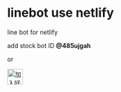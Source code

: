 # linebot use netlify
line bot for netlify


add stock bot ID  **@485ujgah**

or  

<a href="https://line.me/R/ti/p/%485ujgah"><img height="36" border="0" alt="加入好友" src="https://scdn.line-apps.com/n/line_add_friends/btn/zh-Hant.png"></a>

